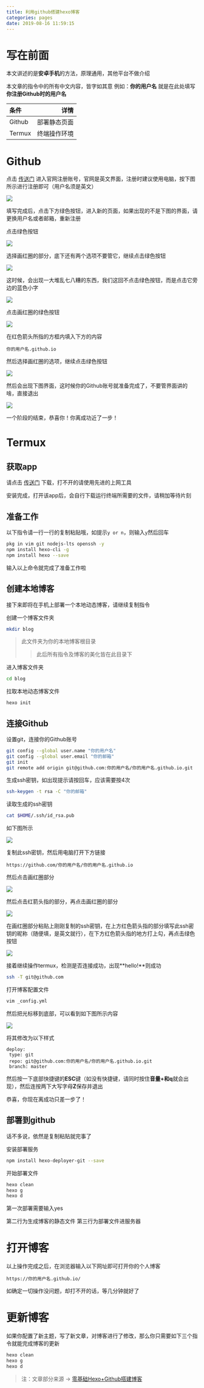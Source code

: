 ```yaml
---
title: 利用github搭建hexo博客
categories: pages
date: 2019-08-16 11:59:15
---
```


# 写在前面

本文讲述的是**安卓手机**的方法，原理通用，其他平台不做介绍

>  
本文章的指令中的所有中文内容，皆字如其意
例如：**你的用户名** 就是在此处填写 **你注册Github时的用户名**

| 条件 | 详情 |
| :--- | ---: |
| Github | 部署静态页面 |
| Termux | 终端操作环境 |

# Github

点击 [传送门](https://github.com) 进入官网注册账号，官网是英文界面，注册时建议使用电脑，按下图所示进行注册即可（用户名须是英文）

![](https://nibazshab.coding.net/p/none/d/none/git/raw/master/picture/01.png)

填写完成后，点击下方绿色按钮，进入新的页面，如果出现的不是下图的界面，请更换用户名或者邮箱，重新注册

点击绿色按钮

![](https://nibazshab.coding.net/p/none/d/none/git/raw/master/picture/02.png)

选择画红圈的部分，底下还有两个选项不要管它，继续点击绿色按钮

![](https://nibazshab.coding.net/p/none/d/none/git/raw/master/picture/03.png)

这时候，会出现一大堆乱七八糟的东西，我们这回不点击绿色按钮，而是点击它旁边的蓝色小字

![](https://nibazshab.coding.net/p/none/d/none/git/raw/master/picture/04.png)

点击画红圈的绿色按钮

![](https://nibazshab.coding.net/p/none/d/none/git/raw/master/picture/05.png)

在红色箭头所指的方框内填入下方的内容

```
你的用户名.github.io
```

然后选择画红圈的选项，继续点击绿色按钮

![](https://nibazshab.coding.net/p/none/d/none/git/raw/master/picture/06.png)

然后会出现下图界面，这时候你的Github账号就准备完成了，不要管界面讲的啥，直接退出

![](https://nibazshab.coding.net/p/none/d/none/git/raw/master/picture/07.png)

一个阶段的结束，恭喜你！你离成功近了一步！

# Termux
## 获取app

请点击 [传送门](https://play.google.com/store/apps/details?id=com.termux) 下载，打不开的请使用先进的上网工具

安装完成，打开该app后，会自行下载运行终端所需要的文件，请稍加等待片刻

## 准备工作

以下指令请一行一行的复制粘贴哦，如提示``y or n``，则输入``y``然后回车

```sh
pkg in vim git nodejs-lts openssh -y
npm install hexo-cli -g
npm install hexo --save
```

输入以上命令就完成了准备工作啦

## 创建本地博客

接下来即将在手机上部署一个本地动态博客，请继续复制指令

创建一个博客文件夹

```sh
mkdir blog
```

> 此文件夹为你的本地博客根目录
>
> > 此后所有指令及博客的美化皆在此目录下

进入博客文件夹

```sh
cd blog
```

拉取本地动态博客文件

```sh
hexo init
```

## 连接Github

设置git，连接你的Github账号

```sh
git config --global user.name "你的用户名"
git config --global user.email "你的邮箱"
git init
git remote add origin git@github.com:你的用户名/你的用户名.github.io.git
```

生成ssh密钥，如出现提示请按回车，应该需要按4次

```sh
ssh-keygen -t rsa -C "你的邮箱"
```

读取生成的ssh密钥

```sh
cat $HOME/.ssh/id_rsa.pub
```

如下图所示

![](https://nibazshab.coding.net/p/none/d/none/git/raw/master/picture/08.png)

复制此ssh密钥，然后用电脑打开下方链接

```
https://github.com/你的用户名/你的用户名.github.io
```

然后点击画红圈部分

![](https://nibazshab.coding.net/p/none/d/none/git/raw/master/picture/09.png)

然后点击红箭头指的部分，再点击画红圈的部分

![](https://nibazshab.coding.net/p/none/d/none/git/raw/master/picture/10.png)

在画红圈部分粘贴上刚刚复制的ssh密钥，在上方红色箭头指的部分填写此ssh密钥的昵称（随便填，是英文就行），在下方红色箭头指的地方打上勾，再点击绿色按钮

![](https://nibazshab.coding.net/p/none/d/none/git/raw/master/picture/11.png)

接着继续操作termux，检测是否连接成功，出现**hello!**则成功

```sh
ssh -T git@github.com
```

打开博客配置文件

```sh
vim _config.yml
```

然后把光标移到底部，可以看到如下图所示内容

![](https://nibazshab.coding.net/p/none/d/none/git/raw/master/picture/12.png)

将其修改为以下样式

```
deploy:
 type: git
 repo: git@github.com:你的用户名/你的用户名.github.io.git
 branch: master
```

然后按一下底部快捷键的**ESC**键（如没有快捷键，请同时按住**音量+**和**q**就会出现），然后连按两下大写字母**Z**保存并退出

恭喜，你现在离成功只差一步了！

## 部署到github

话不多说，依然是复制粘贴就完事了

安装部署服务

```sh
npm install hexo-deployer-git --save
```

开始部署文件

```sh
hexo clean
hexo g
hexo d
```

第一次部署需要输入yes

>  
第二行为生成博客的静态文件
第三行为部署文件进服务器

# 打开博客

以上操作完成之后，在浏览器输入以下网址即可打开你的个人博客

```
https://你的用户名.github.io/
```

如确定一切操作没问题，却打不开的话，等几分钟就好了

# 更新博客

如果你配置了新主题，写了新文章，对博客进行了修改，那么你只需要如下三个指令就能完成博客的更新

```sh
hexo clean
hexo g
hexo d
```

> 注：文章部分来源 -> [零基础Hexo+Github搭建博客](https://sulisong.cn/myposts/su5/)
